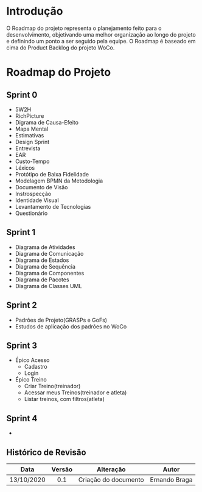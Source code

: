 # Introdução

O Roadmap do projeto representa o planejamento feito para o desenvolvimento, objetivando uma melhor organização ao longo do projeto e definindo um ponto a ser seguido pela equipe.
O Roadmap é baseado em cima do Product Backlog do projeto WoCo.

# Roadmap do Projeto

## Sprint 0
- 5W2H
- RichPicture
- Digrama de Causa-Efeito
- Mapa Mental
- Estimativas
- Design Sprint
- Entrevista
- EAR
- Custo-Tempo
- Léxicos
- Protótipo de Baixa Fidelidade
- Modelagem BPMN da Metodologia
- Documento de Visão
- Instrospecção
- Identidade Visual
- Levantamento de Tecnologias
- Questionário

## Sprint 1
- Diagrama de Atividades
- Diagrama de Comunicação
- Diagrama de Estados
- Diagrama de Sequência
- Diagrama de Componentes
- Diagrama de Pacotes
- Diagrama de Classes UML

## Sprint 2
- Padrões de Projeto(GRASPs e GoFs)
- Estudos de aplicação dos padrões no WoCo

## Sprint 3
- Épico Acesso
  * Cadastro
  * Login
- Épico Treino
  * Criar Treino(treinador)
  * Acessar meus Treinos(treinador e atleta)
  * Listar treinos, com filtros(atleta)

## Sprint 4
- 

## Histórico de Revisão

|    Data    | Versão |	   Alteração    |      Autor     |
|:----------:|:------:|:---------------:|:--------------:|
| 13/10/2020 |  0.1   | Criação do documento | Ernando Braga |
